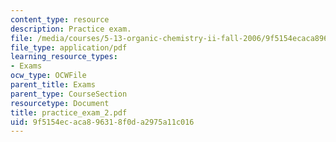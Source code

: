 ```yaml
---
content_type: resource
description: Practice exam.
file: /media/courses/5-13-organic-chemistry-ii-fall-2006/9f5154ecaca896318f0da2975a11c016_practice_exam_2.pdf
file_type: application/pdf
learning_resource_types:
- Exams
ocw_type: OCWFile
parent_title: Exams
parent_type: CourseSection
resourcetype: Document
title: practice_exam_2.pdf
uid: 9f5154ec-aca8-9631-8f0d-a2975a11c016
---
```

